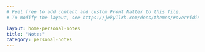 ```yaml
---
# Feel free to add content and custom Front Matter to this file.
# To modify the layout, see https://jekyllrb.com/docs/themes/#overriding-theme-defaults

layout: home-personal-notes
title: "Notes"
category: personal-notes
---
```

